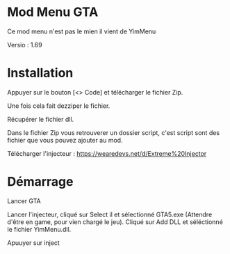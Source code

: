 # Mod Menu GTA 

Ce mod menu n'est pas le mien il vient de YimMenu

Versio : 1.69

# Installation

Appuyer sur le bouton [<> Code] et télécharger le fichier Zip.

Une fois cela fait dezziper le fichier.

Récupérer le fichier dll.

Dans le fichier Zip vous retrouverer un dossier script, c'est script sont des fichier que vous pouvez ajouter au mod.

Télécharger l'injecteur : https://wearedevs.net/d/Extreme%20Injector

 # Démarrage

Lancer GTA

Lancer l'injecteur, cliqué sur Select il et sélectionné GTA5.exe (Attendre d'être en game, pour vien chargé le jeu).
Cliqué sur Add DLL et séléctionné le fichier YimMenu.dll.

Apuuyer sur inject 
